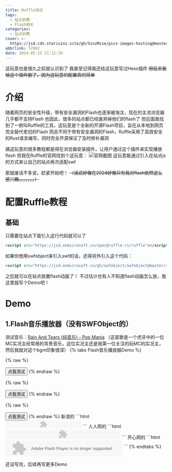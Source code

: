 ```yaml
---
title: Ruffle测试
tags:
  - 站点折腾
  - Flash相关
categories:
  - 站点折腾
cover: >-
  https://jsd.cdn.storisinz.site/gh/SinzMise/picx-images-hosting@master/20240525/logo.4913vyk2ki.svg
abbrlink: 57692
date: 2024-05-25 21:12:39
---
```

这玩意也是很久之前就认识到了
我甚至记得我还给这玩意写过Hexo插件
~~但后来我给这个插件删了，因为这玩意的配置真的简单~~

# 介绍
随着网页的安全性升级，带有安全漏洞的Flash也逐渐被淘汰，现在的主流浏览器几乎都不支持Flash
也因此，很多的站点都已经废弃掉他们的flash了
但后面我找到了一款叫Ruffle的工具，这玩意是个全新的开源Flash项目，旨在从本地到网页完全替代老旧的Flash
而且不同于带有安全漏洞的Flash，Ruffle采用了高效安全的Rust语言编写，同时完全开源保证了及时修补漏洞

搞这玩意的很多教程都是得在浏览器安装插件，让用户通过这个插件来实现播放flash
但我在Ruffle的官网找到个这玩意：
![官网截图](https://jsd.cdn.storisinz.site/gh/SinzMise/picx-images-hosting@master/20240525/msedge_3a7lLAiAqh.1ov9jby5xi.webp)
这玩意能通过引入在站点js的方式来让自己的站点再次适配swf

那就废话不多说，赶紧开始吧！
~~（话说好像在2024好像只有我对flash依然这么感兴趣。。。。。。。）~~
# 配置Ruffle教程
## 基础
只需要在站点下面引入这行代码就可以了
```html
<script src="https://jsd.onmicrosoft.cn/npm/@ruffle-rs/ruffle"></script>
```
如果你想用swfobject来引入swf的话，还得另外引入这个代码：
```html
<script src="https://jsd.onmicrosoft.cn/gh/swfobject/swfobject@master/swfobject/swfobject.js"></script>
```
之后就可以在站点放置flash动画了！
不过估计也有人不知道flash动画怎么放，我这里就写个Demo吧！
# Demo
## 1.Flash音乐播放器（没有SWFObject的）
测试音乐：[Rain And Tears (纯音乐) - Pop Mania](https://y.qq.com/n/ryqq/songDetail/00366bJo34aPAd)
（这首歌是一个虎牙中的一位MC实况主经常用的背景音乐，这位实况主还是我第一位关注的玩MC的实况主，然后我就对这个bgm印象很深）
{% tabs Flash音乐播放器Demo %}
<!-- tab 新浪博客swf音乐播放器 -->
{% raw %}
<div id="sinaplayer"></div>
<button id="loadsinaplayer" class="btn-beautify block orange center larger" onclick="loadsinamusic()">点我测试</button>
<script>
function loadsinamusic() {
    document.getElementById("sinaplayer").innerHTML='<embed width="238" height="24" name="FlashVars" wmode="opaque" play="true" loop="true" scale="showall" src="https://files.blog.sinzmise.top/swf/sina_music_player.swf" FlashVars="url=https%3A%2F%2Ffiles.blog.sinzmise.top%2Fmp3%2FRainAndTears.mp3" type="application/x-shockwave-flash"></embed>';
    document.getElementById("loadsinaplayer").style.visibility = 'hidden';
}
</script>
{% endraw %}
<!-- endtab -->

<!-- tab 人人网日志swf音乐播放器 -->
{% raw %}
<div id="renrenplayer"></div>
<button id="loadrenrenplayer" class="btn-beautify block orange center larger" onclick="loadrenrenmusic()">点我测试</button>
<script>
function loadrenrenmusic() {
    document.getElementById("renrenplayer").innerHTML='<embed width="360" height="30" pluginspage="http://www.macromedia.com/go/getflashplayer" type="application/x-shockwave-flash" allowfullscreen="false" allowscriptaccess="sameDomain" bgcolor="#ffffff" scale="noscale" quality="high" menu="false" loop="false" wmode="transparent" src="https://files.blog.sinzmise.top/swf/renren_music_player.swf?url=https%3A%2F%2Ffiles.blog.sinzmise.top%2Fmp3%2FRainAndTears.mp3&Autoplay=0" />';
    document.getElementById("loadrenrenplayer").style.visibility = 'hidden';
}
</script>
{% endraw %}
<!-- endtab -->

<!-- tab 开心网日志swf音乐播放器 -->
{% raw %}
<div id="kaixinplayer"></div>
<button id="loadkaixinplayer" class="btn-beautify block orange center larger" onclick="loadkaixinmusic()">点我测试</button>
<script>
function loadkaixinmusic() {
    document.getElementById("kaixinplayer").innerHTML='<embed width="365" height="50" align="middle" flashvars="url=https%3A%2F%2Ffiles.blog.sinzmise.top%2Fmp3%2FRainAndTears.mp3&autoplay=0" src="https://files.blog.sinzmise.top/swf/kaixin_music_player.swf" wmode="transparent" loop="false" menu="false" quality="high" scale="noscale" salign="lt" bgcolor="#ffffff" allowscriptaccess="sameDomain" allowfullscreen="false" type="application/x-shockwave-flash" pluginspage="http://www.macromedia.com/go/getflashplayer"/>';
    document.getElementById("loadkaixinplayer").style.visibility = 'hidden';
}
</script>
{% endraw %}
<!-- endtab -->
<!-- tab Demo源码 -->
新浪的
```html
<embed width="238" height="24" name="FlashVars" wmode="opaque" play="true" loop="true" scale="showall" src="https://files.blog.sinzmise.top/swf/sina_music_player.swf" FlashVars="url=https%3A%2F%2Ffiles.blog.sinzmise.top%2Fmp3%2FRainAndTears.mp3" type="application/x-shockwave-flash"></embed>
```
人人网的
```html
<embed width="360" height="30" pluginspage="http://www.macromedia.com/go/getflashplayer" type="application/x-shockwave-flash" allowfullscreen="false" allowscriptaccess="sameDomain" bgcolor="#ffffff" scale="noscale" quality="high" menu="false" loop="false" wmode="transparent" src="https://files.blog.sinzmise.top/swf/renren_music_player.swf?url=https%3A%2F%2Ffiles.blog.sinzmise.top%2Fmp3%2FRainAndTears.mp3&Autoplay=0" />
```
开心网的
```html
<embed width="365" height="50" align="middle" flashvars="url=https%3A%2F%2Ffiles.blog.sinzmise.top%2Fmp3%2FRainAndTears.mp3&autoplay=0" src="https://files.blog.sinzmise.top/swf/kaixin_music_player.swf" wmode="transparent" loop="false" menu="false" quality="high" scale="noscale" salign="lt" bgcolor="#ffffff" allowscriptaccess="sameDomain" allowfullscreen="false" type="application/x-shockwave-flash" pluginspage="http://www.macromedia.com/go/getflashplayer"/>
```
<!-- endtab -->
{% endtabs %}

还没写完，后续再写更多Demo